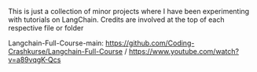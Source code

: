 This is just a collection of minor projects where I have been experimenting with tutorials on LangChain. Credits are involved at the top of each respective file or folder

Langchain-Full-Course-main: https://github.com/Coding-Crashkurse/Langchain-Full-Course / https://www.youtube.com/watch?v=a89vqgK-Qcs 